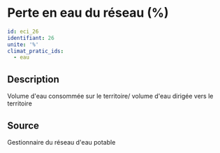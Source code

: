 # Perte en eau du réseau (%)
```yaml
id: eci_26
identifiant: 26
unite: '%'
climat_pratic_ids:
  - eau
```
## Description
Volume d'eau consommée sur le territoire/ volume d'eau dirigée vers le territoire

## Source
Gestionnaire du réseau d'eau potable


